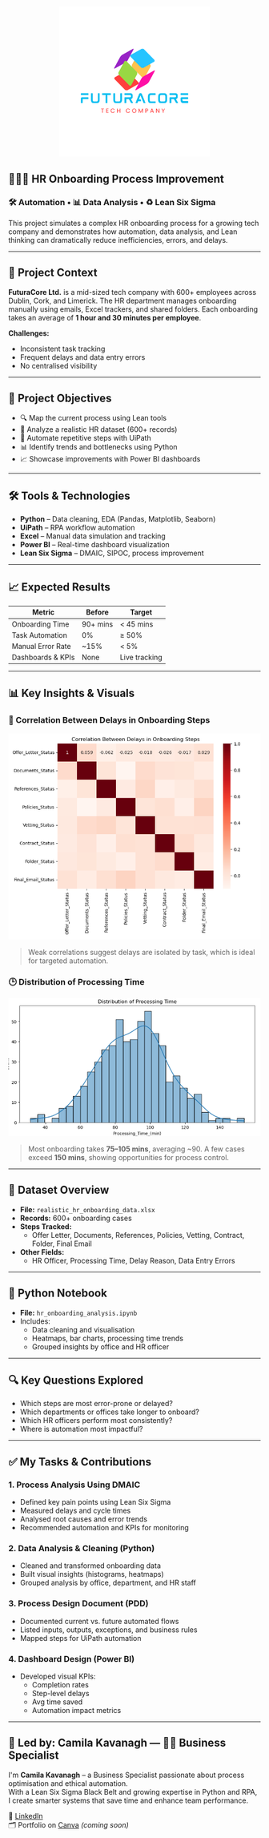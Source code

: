 <p align="center">
  <img src="futuracore_logo.png" alt="FuturaCore Logo" width="300"/>
</p>

## 👩🏾‍💼 HR Onboarding Process Improvement  
 
### 🛠 Automation • 📊 Data Analysis • ♻️ Lean Six Sigma

This project simulates a complex HR onboarding process for a growing tech company and demonstrates how automation, data analysis, and Lean thinking can dramatically reduce inefficiencies, errors, and delays.

---

## 🏢 Project Context

**FuturaCore Ltd.** is a mid-sized tech company with 600+ employees across Dublin, Cork, and Limerick. The HR department manages onboarding manually using emails, Excel trackers, and shared folders. Each onboarding takes an average of **1 hour and 30 minutes per employee**.

**Challenges:**
- Inconsistent task tracking  
- Frequent delays and data entry errors  
- No centralised visibility

---

## 🎯 Project Objectives

- 🔍 Map the current process using Lean tools  
- 🧠 Analyze a realistic HR dataset (600+ records)  
- 🤖 Automate repetitive steps with UiPath  
- 📊 Identify trends and bottlenecks using Python  
- 📈 Showcase improvements with Power BI dashboards

---

## 🛠 Tools & Technologies

- **Python** – Data cleaning, EDA (Pandas, Matplotlib, Seaborn)  
- **UiPath** – RPA workflow automation  
- **Excel** – Manual data simulation and tracking  
- **Power BI** – Real-time dashboard visualization  
- **Lean Six Sigma** – DMAIC, SIPOC, process improvement

---

## 📈 Expected Results

| Metric               | Before       | Target       |
|----------------------|--------------|--------------|
| Onboarding Time      | 90+ mins     | < 45 mins    |
| Task Automation      | 0%           | ≥ 50%        |
| Manual Error Rate    | ~15%         | < 5%         |
| Dashboards & KPIs    | None         | Live tracking |

---

## 📊 Key Insights & Visuals

### 🔗 Correlation Between Delays in Onboarding Steps  
![Correlation Heatmap](./Correlation%20Between%20Delays%20in%20Onboarding%20Steps.png)  
> Weak correlations suggest delays are isolated by task, which is ideal for targeted automation.

### 🕒 Distribution of Processing Time  
![Processing Time Histogram](./Distribution%20of%20Processing%20Time.png)  
> Most onboarding takes **75–105 mins**, averaging ~90. A few cases exceed **150 mins**, showing opportunities for process control.

---

## 📂 Dataset Overview

- **File:** `realistic_hr_onboarding_data.xlsx`  
- **Records:** 600+ onboarding cases  
- **Steps Tracked:**
  - Offer Letter, Documents, References, Policies, Vetting, Contract, Folder, Final Email  
- **Other Fields:**
  - HR Officer, Processing Time, Delay Reason, Data Entry Errors

---

## 📓 Python Notebook

- **File:** `hr_onboarding_analysis.ipynb`  
- Includes:
  - Data cleaning and visualisation  
  - Heatmaps, bar charts, processing time trends  
  - Grouped insights by office and HR officer  

---

## 🔍 Key Questions Explored

- Which steps are most error-prone or delayed?  
- Which departments or offices take longer to onboard?  
- Which HR officers perform most consistently?  
- Where is automation most impactful?

---

## ✅ My Tasks & Contributions

### 1. Process Analysis Using DMAIC  
- Defined key pain points using Lean Six Sigma  
- Measured delays and cycle times  
- Analysed root causes and error trends  
- Recommended automation and KPIs for monitoring  

### 2. Data Analysis & Cleaning (Python)  
- Cleaned and transformed onboarding data  
- Built visual insights (histograms, heatmaps)  
- Grouped analysis by office, department, and HR staff  

### 3. Process Design Document (PDD)  
- Documented current vs. future automated flows  
- Listed inputs, outputs, exceptions, and business rules  
- Mapped steps for UiPath automation

### 4. Dashboard Design (Power BI)  
- Developed visual KPIs:  
  - Completion rates  
  - Step-level delays  
  - Avg time saved  
  - Automation impact metrics

---

## 💼 Led by: Camila Kavanagh — 👩🏾 Business Specialist


I'm **Camila Kavanagh** – a Business Specialist passionate about process optimisation and ethical automation.  
With a Lean Six Sigma Black Belt and growing expertise in Python and RPA, I create smarter systems that save time and enhance team performance.

🔗 [LinkedIn](https://www.linkedin.com/in/camila-d-b907a5105/)   
🗂 Portfolio on [Canva](#) *(coming soon)*  


